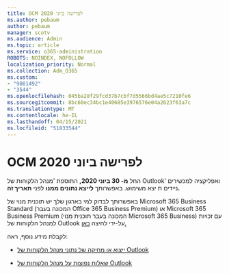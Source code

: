 ```yaml
---
title: OCM לפרישה ביוני 2020
ms.author: pebaum
author: pebaum
manager: scotv
ms.audience: Admin
ms.topic: article
ms.service: o365-administration
ROBOTS: NOINDEX, NOFOLLOW
localization_priority: Normal
ms.collection: Adm_O365
ms.custom:
- "9001492"
- "3544"
ms.openlocfilehash: 045ba28f29fcd37b7cbf7d5566bd4ae5c7210fe6
ms.sourcegitcommit: 8bc60ec34bc1e40685e3976576e04a2623f63a7c
ms.translationtype: MT
ms.contentlocale: he-IL
ms.lasthandoff: 04/15/2021
ms.locfileid: "51833544"
---
```

# <a name="ocm-to-be-retired-june-2020"></a>OCM לפרישה ביוני 2020


החל **מ- 30 ביוני 2020,** התוספת 'מנהל הלקוחות של Outlook' ואפליקציה למכשירים ניידים ת יצא משימוש. באפשרותך **לייצא נתונים ממנו** לפני **תאריך זה.**  

באפשרותך לבדוק למי בארגון שלך יש תוכנית מנוי של Microsoft 365 Business Standard (המכונה בעבר Office 365 Business Premium) או Microsoft 365 Business Premium (המכונה בעבר תוכנית מנוי Microsoft 365 Business) עם זכויות למנהל הלקוחות של Outlook על-ידי לחיצה [כאן.](https://admin.microsoft.com/AdminPortal/Home?ref=/users)

לקבלת מידע נוסף, ראה:

- [ייצוא או מחיקה של נתוני מנהל הלקוחות של Outlook](https://support.office.com/article/1a421cb4-e8de-4b44-bfb8-710b92820439)

- [שאלות נפוצות על מנהל הלקוחות של Outlook](https://techcommunity.microsoft.com/t5/outlook-customer-manager/faq-frequently-asked-questions-about-outlook-customer-manager/m-p/29680)
